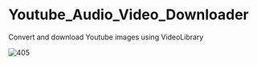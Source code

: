 # Youtube_Audio_Video_Downloader

Convert and download Youtube images using VideoLibrary

![405](https://user-images.githubusercontent.com/32415358/55719167-85bdfd00-5a38-11e9-8279-25e101a3e964.PNG)
